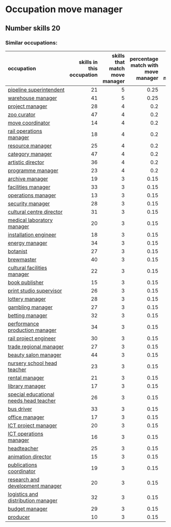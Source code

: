 # Occupation move manager
## Number skills 20
### Similar occupations:
| occupation                                                                          |   skills in this occupation |   skills that match move manager |   percentage match with move manager |   skills not in move manager |
|:------------------------------------------------------------------------------------|----------------------------:|---------------------------------:|-------------------------------------:|-----------------------------:|
| [pipeline superintendent](pipeline superintendent.md)                               |                          21 |                                5 |                                 0.25 |                           16 |
| [warehouse manager](warehouse_manager.md)                                           |                          41 |                                5 |                                 0.25 |                           36 |
| [project manager](project_manager.md)                                               |                          28 |                                4 |                                 0.2  |                           24 |
| [zoo curator](zoo_curator.md)                                                       |                          47 |                                4 |                                 0.2  |                           43 |
| [move coordinator](move_coordinator.md)                                             |                          14 |                                4 |                                 0.2  |                           10 |
| [rail operations manager](rail_operations_manager.md)                               |                          18 |                                4 |                                 0.2  |                           14 |
| [resource manager](resource_manager.md)                                             |                          25 |                                4 |                                 0.2  |                           21 |
| [category manager](category_manager.md)                                             |                          47 |                                4 |                                 0.2  |                           43 |
| [artistic director](artistic_director.md)                                           |                          36 |                                4 |                                 0.2  |                           32 |
| [programme manager](programme_manager.md)                                           |                          23 |                                4 |                                 0.2  |                           19 |
| [archive manager](archive_manager.md)                                               |                          19 |                                3 |                                 0.15 |                           16 |
| [facilities manager](facilities_manager.md)                                         |                          33 |                                3 |                                 0.15 |                           30 |
| [operations manager](operations_manager.md)                                         |                          13 |                                3 |                                 0.15 |                           10 |
| [security manager](security_manager.md)                                             |                          28 |                                3 |                                 0.15 |                           25 |
| [cultural centre director](cultural_centre_director.md)                             |                          31 |                                3 |                                 0.15 |                           28 |
| [medical laboratory manager](medical_laboratory_manager.md)                         |                          20 |                                3 |                                 0.15 |                           17 |
| [installation engineer](installation_engineer.md)                                   |                          18 |                                3 |                                 0.15 |                           15 |
| [energy manager](energy_manager.md)                                                 |                          34 |                                3 |                                 0.15 |                           31 |
| [botanist](botanist.md)                                                             |                          27 |                                3 |                                 0.15 |                           24 |
| [brewmaster](brewmaster.md)                                                         |                          40 |                                3 |                                 0.15 |                           37 |
| [cultural facilities manager](cultural_facilities_manager.md)                       |                          22 |                                3 |                                 0.15 |                           19 |
| [book publisher](book_publisher.md)                                                 |                          15 |                                3 |                                 0.15 |                           12 |
| [print studio supervisor](print_studio_supervisor.md)                               |                          26 |                                3 |                                 0.15 |                           23 |
| [lottery manager](lottery_manager.md)                                               |                          28 |                                3 |                                 0.15 |                           25 |
| [gambling manager](gambling_manager.md)                                             |                          27 |                                3 |                                 0.15 |                           24 |
| [betting manager](betting_manager.md)                                               |                          32 |                                3 |                                 0.15 |                           29 |
| [performance production manager](performance_production_manager.md)                 |                          34 |                                3 |                                 0.15 |                           31 |
| [rail project engineer](rail_project_engineer.md)                                   |                          30 |                                3 |                                 0.15 |                           27 |
| [trade regional manager](trade_regional_manager.md)                                 |                          27 |                                3 |                                 0.15 |                           24 |
| [beauty salon manager](beauty_salon_manager.md)                                     |                          44 |                                3 |                                 0.15 |                           41 |
| [nursery school head teacher](nursery_school_head_teacher.md)                       |                          23 |                                3 |                                 0.15 |                           20 |
| [rental manager](rental_manager.md)                                                 |                          21 |                                3 |                                 0.15 |                           18 |
| [library manager](library_manager.md)                                               |                          17 |                                3 |                                 0.15 |                           14 |
| [special educational needs head teacher](special_educational_needs_head_teacher.md) |                          26 |                                3 |                                 0.15 |                           23 |
| [bus driver](bus_driver.md)                                                         |                          33 |                                3 |                                 0.15 |                           30 |
| [office manager](office_manager.md)                                                 |                          17 |                                3 |                                 0.15 |                           14 |
| [ICT project manager](ICT_project_manager.md)                                       |                          20 |                                3 |                                 0.15 |                           17 |
| [ICT operations manager](ICT_operations_manager.md)                                 |                          16 |                                3 |                                 0.15 |                           13 |
| [headteacher](headteacher.md)                                                       |                          25 |                                3 |                                 0.15 |                           22 |
| [animation director](animation_director.md)                                         |                          15 |                                3 |                                 0.15 |                           12 |
| [publications coordinator](publications_coordinator.md)                             |                          19 |                                3 |                                 0.15 |                           16 |
| [research and development manager](research_and_development_manager.md)             |                          20 |                                3 |                                 0.15 |                           17 |
| [logistics and distribution manager](logistics_and_distribution_manager.md)         |                          32 |                                3 |                                 0.15 |                           29 |
| [budget manager](budget_manager.md)                                                 |                          29 |                                3 |                                 0.15 |                           26 |
| [producer](producer.md)                                                             |                          10 |                                3 |                                 0.15 |                            7 |

